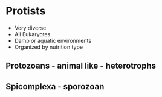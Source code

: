 # Protists
- Very diverse
- All Eukaryotes
- Damp or aquatic environments
- Organized by nutrition type

## Protozoans - animal like - heterotrophs

## Spicomplexa - sporozoan
